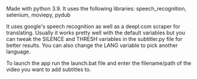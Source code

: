 Made with python 3.9. It uses the following libraries: speech_recognition, selenium, moviepy, pydub


It uses google's speech recognition as well as a deepl.com scraper for translating.
Usually it works pretty well with the default variables but you can tweak the SILENCE and THRESH
variables in the subtitler.py file for better results. You can also change the LANG variable to pick another language. 

To launch the app run the launch.bat file and enter the filename/path of the video you want to add subtitles to.

